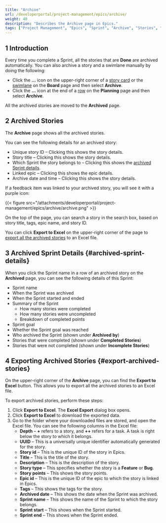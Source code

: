 ```yaml
---
title: "Archive"
url: /developerportal/project-management/epics/archive/
weight: 40
description: "Describes the Archive page in Epics."
tags: ["Project Management", "Epics", "Sprint", "Archive", "Stories", "Developer Portal"]
---
```

## 1 Introduction

Every time you complete a Sprint, all the stories that are **Done** are archived automatically. You can also archive a story and a swimlane manually by doing the following:

* Click the **...** icon on the upper-right corner of a [story card](/developerportal/project-management/epics/board/#story-card) or the [swimlane](/developerportal/project-management/epics/board/#swimlane) on the **Board** page and then select **Archive**.
* Click the **...** icon at the end of a [row](/developerportal/project-management/epics/planning/) on the **Planning** page and then select **Archive**.

All the archived stories are moved to the **Archived** page.

## 2 Archived Stories

The **Archive** page shows all the archived stories.

 You can see the following details for an archived story:

* Unique story ID – Clicking this shows the story details.
* Story title – Clicking this shows the story details.
* Which Sprint the story belongs to – Clicking this shows the [archived Sprint details](#archived-sprint-details).
* Linked epic – Clicking this shows the epic details.
* Archive date and time – Clicking this shows the story details.

If a feedback item was linked to your archived story, you will see it with a purple icon:

{{< figure src="/attachments/developerportal/project-management/epics/archive/archive.png" >}}

On the top of the page, you can search a story in the search box, based on story title, tags, epic name, and story ID.

You can click **Export to Excel** on the upper-right corner of the page to [export all the archived stories](#export-archived-stories) to an Excel file.

## 3 Archived Sprint Details {#archived-sprint-details}

When you click the Sprint name in a row of an archived story on the **Archived** page, you can see the following details of this Sprint:

* Sprint name
* When the Sprint was archived
* When the Sprint started and ended
* Summary of the Sprint
  * How many stories were completed
  * How many stories were uncompleted
  * Breakdown of completed points
* Sprint goal
* Whether the Sprint goal was reached
* Who archived the Sprint (shown under **Archived by**)
* Stories that were completed (shown under **Completed Stories**)
* Stories that were not completed (shown under **Incomplete Stories**)

## 4 Exporting Archived Stories {#export-archived-stories}

On the upper-right corner of the **Archive** page, you can find the **Export to Excel** button. This allows you to export all the archived stories to an Excel file.

To export archived stories, perform these steps:

1. Click **Export to Excel**. The **Excel Export** dialog box opens.
2. Click **Export to Excel** to download the exported data.
3. Go to the folder where your downloaded files are stored, and open the Excel file. You can see the following columns in the Excel file: 
   * **Depth** – **+** refers to a story, and **++** refers for a task. A task is right below the story to which it belongs.
   * **UUID** – This is a universally unique identifier automatically generated for the story.
   * **Story id** – This is the unique ID of the story in Epics.
   * **Title** – This is the title of the story.
   * **Description** – This is the description of the story.
   * **Story type** – This specifies whether the story is a **Feature** or **Bug**. 
   * **Story points** – This shows the story points.
   * **Epic id** – This is the unique ID of the epic to which the story is linked in Epics.
   * **Tags** – This shows the tags for the story.
   * **Archived date** – This shows the date when the Sprint was archived.
   * **Sprint name** – This shows the name of the Sprint to which the story belongs.
   * **Sprint start** – This shows when the Sprint started.
   * **Sprint end** – This shows when the Sprint ended.
